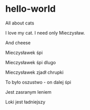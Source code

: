 # hello-world
All about cats

I love my cat. I need only Mieczysław.

And cheese

Mieczysławek śpi

Mieczysławek śpi dlugo

Mieczysławek zjadł chrupki

To było oszustwo - on dalej śpi

Jest zasranym leniem

Loki jest ładniejszy 
